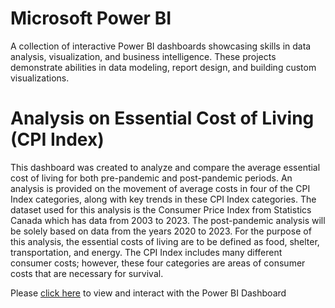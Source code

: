 # Microsoft Power BI
A collection of interactive Power BI dashboards showcasing skills in data analysis, visualization, and business intelligence. These projects demonstrate abilities in data modeling, report design, and building custom visualizations.

# Analysis on Essential Cost of Living (CPI Index)
This dashboard was created to analyze and compare the average essential cost of living for both pre-pandemic and post-pandemic periods. An analysis is provided on the movement of average costs in four of the CPI Index categories, along with key trends in these CPI Index categories. The dataset used for this analysis is the Consumer Price Index from Statistics Canada which has data from 2003 to 2023. The post-pandemic analysis will be solely based on data from the years 2020 to 2023. For the purpose of this analysis, the essential costs of living are to be defined as food, shelter, transportation, and energy. The CPI Index includes many different consumer costs; however, these four categories are areas of consumer costs that are necessary for survival. 

Please [click here](https://app.powerbi.com/view?r=eyJrIjoiYmQ1YzgxMGYtOWI3My00MmI1LWE3YWItOWQyNDM4NmY1YTBmIiwidCI6IjUxY2NhMGUxLTJkNWEtNGQxYi1hYTlhLWRkYWFhNzhhZWVjMiJ9) to view and interact with the Power BI Dashboard 
